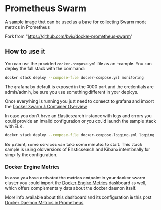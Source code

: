 # Prometheus Swarm

A sample image that can be used as a base for collecting Swarm mode metrics in Prometheus

Fork from "https://github.com/bvis/docker-prometheus-swarm"

## How to use it

You can use the provided `docker-compose.yml` file as an example. You can deploy the full stack with the command:

```bash
docker stack deploy --compose-file docker-compose.yml monitoring
```

The grafana by default is exposed in the 3000 port and the credentials are admin/admin, be sure you use something different in your deploys.

Once everything is running you just need to connect to grafana and import the [Docker Swarm & Container Overview](https://grafana.net/dashboards/609)

In case you don't have an Elasticsearch instance with logs and errors you could provide an invalid configuration or you could launch the sample stack with ELK.

```bash
docker stack deploy --compose-file docker-compose.logging.yml logging
```

Be patient, some services can take some minutes to start.
This stack sample is using old versions of Elasticsearch and Kibana intentionally for simplify the configuration.

### Docker Engine Metrics
In case you have activated the metrics endpoint in your docker swarm cluster you could import the [Docker Engine Metrics](https://grafana.net/dashboards/1229) dashboard as well, which offers complementary data about the docker daemon itself.

More info available about this dashboard and its configuration in this post [Docker Daemon Metrics in Prometheus](https://medium.com/@basilio.vera/docker-swarm-metrics-in-prometheus-e02a6a5745a#.ei8n7eykb)
